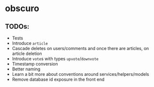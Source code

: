 # obscuro

## TODOs:
- Tests
- Introduce `article`
- Cascade deletes on users/comments and once there are articles, on article deletion
- Introduce `vote`s with types `upvote`/`downvote`
- Timestamp conversion
- Better naming
- Learn a bit more about conventions around services/helpers/models
- Remove database id exposure in the front end
